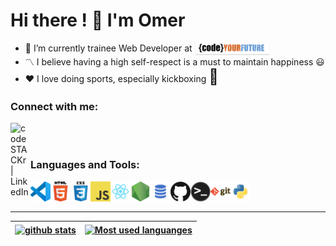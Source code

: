 # Hi there ! 👋 I'm Omer

- 🌱 I’m currently trainee Web Developer at <a href="https://codeyourfuture.io/meet-the-team/"> <img align="center" width="25%" src="./images/cyf.png" alt="CodeYourFuture" /></a>
- 〽️ I believe having a high self-respect is a must to maintain happiness :smiley:
- ❤️ I love doing sports, especially kickboxing <span style="font-size:24px;"> :boxing_glove: </span>

### Connect with me:

[<img align="left" alt="codeSTACKr | LinkedIn" width="32px" src="https://cdn.jsdelivr.net/npm/simple-icons@v3/icons/linkedin.svg" target="_blank" />][linkedin]

<br />
<br />

### Languages and Tools:

<img align="left" alt="Visual Studio Code" width="32px" src="https://raw.githubusercontent.com/github/explore/80688e429a7d4ef2fca1e82350fe8e3517d3494d/topics/visual-studio-code/visual-studio-code.png" />

<img align="left" alt="HTML5" width="32px" src="https://raw.githubusercontent.com/github/explore/80688e429a7d4ef2fca1e82350fe8e3517d3494d/topics/html/html.png" />
<img align="left" alt="CSS3" width="32px" src="https://raw.githubusercontent.com/github/explore/80688e429a7d4ef2fca1e82350fe8e3517d3494d/topics/css/css.png" />

<img align="left" alt="JavaScript" width="32px" src="https://raw.githubusercontent.com/github/explore/80688e429a7d4ef2fca1e82350fe8e3517d3494d/topics/javascript/javascript.png" />

<img align="left" alt="React" width="32px" src="https://raw.githubusercontent.com/github/explore/80688e429a7d4ef2fca1e82350fe8e3517d3494d/topics/react/react.png" />

<img align="left" alt="Node.js" width="32px" src="https://raw.githubusercontent.com/github/explore/80688e429a7d4ef2fca1e82350fe8e3517d3494d/topics/nodejs/nodejs.png" />
<img align="left" alt="SQL" width="32px" src="https://raw.githubusercontent.com/github/explore/80688e429a7d4ef2fca1e82350fe8e3517d3494d/topics/sql/sql.png" />
<img align="left" alt="GitHub" width="32px" src="https://raw.githubusercontent.com/github/explore/78df643247d429f6cc873026c0622819ad797942/topics/github/github.png" />
<img align="left" alt="Terminal" width="32px" src="https://raw.githubusercontent.com/github/explore/80688e429a7d4ef2fca1e82350fe8e3517d3494d/topics/terminal/terminal.png" />
<img align="left" alt="Git" width="32px" src="https://raw.githubusercontent.com/github/explore/80688e429a7d4ef2fca1e82350fe8e3517d3494d/topics/git/git.png" />
<img align="left" alt="Python" width="32px" src="https://raw.githubusercontent.com/github/explore/80688e429a7d4ef2fca1e82350fe8e3517d3494d/topics/python/python.png" />

<br />
<br />

---

| <a href="https://github.com/omerffaruk?tab=repositories"><img align="center" src="https://github-readme-stats.vercel.app/api?username=omerffaruk&hide=issue&include_all_commits=true&count_private=true&show_icons=true&theme=highcontrast" alt="github stats" /></a> | <a href="https://github.com/omerffaruk?tab=repositories"><img align="center" src="https://github-readme-stats.vercel.app/api/top-langs/?username=omerffaruk" alt="Most used languanges"/></a> |
| --------------------------------------------------------------------------------------------------------------------------------------------------------------------------------------------------------------------------------------------------------------------- | --------------------------------------------------------------------------------------------------------------------------------------------------------------------------------------------- |

[linkedin]: https://www.linkedin.com/in/omer-yamak-539a84214/
[html]: "/"
[css]: "/"
[js]: "/"
[react]: "/"
[nodejs]: "/"
[sql]: "/"
[git]: "/"
[cli]: "/"
[python]: "/"
